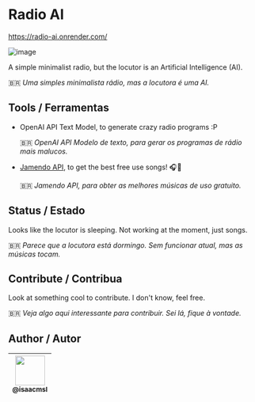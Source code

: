 # Radio AI

https://radio-ai.onrender.com/

![image](https://github.com/isaacmsl/radio-ai/assets/31693006/ae560093-5f8b-4886-a0b0-e53813aede6c)

A simple minimalist radio, but the locutor is an Artificial Intelligence (AI).

🇧🇷 _Uma simples minimalista rádio, mas a locutora é uma AI._

## Tools / Ferramentas

- OpenAI API Text Model, to generate crazy radio programs :P
  
  🇧🇷 _OpenAI API Modelo de texto, para gerar os programas de rádio mais malucos._

- [Jamendo API](https://developer.jamendo.com/v3.0), to get the best free use songs! 🎧🎵
  
  🇧🇷 _Jamendo API, para obter as melhores músicas de uso gratuito._

## Status / Estado

Looks like the locutor is sleeping. Not working at the moment, just songs.

🇧🇷 _Parece que a locutora está dormingo. Sem funcionar atual, mas as músicas tocam._

## Contribute / Contribua

Look at something cool to contribute. I don't know, feel free.

🇧🇷 _Veja algo aqui interessante para contribuir. Sei lá, fique à vontade._

## Author / Autor

| [<img src="https://github.com/isaacmsl.png" width=60><br><sub>@isaacmsl</sub>](https://github.com/isaacmsl) |
| :---: |
